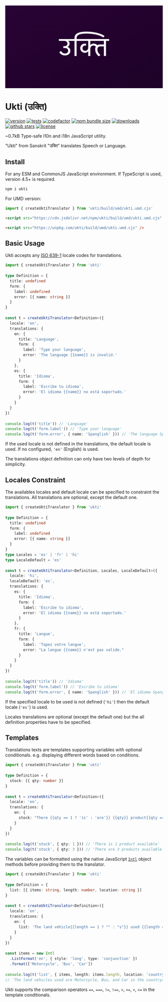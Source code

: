 ![](https://github.com/romelperez/ukti/raw/main/ukti.png)

# Ukti (उक्ति)

[![version](https://img.shields.io/npm/v/ukti)](https://npmjs.org/package/ukti)
[![tests](https://github.com/romelperez/ukti/workflows/tests/badge.svg)](https://github.com/romelperez/ukti/actions)
[![codefactor](https://www.codefactor.io/repository/github/romelperez/ukti/badge)](https://www.codefactor.io/repository/github/romelperez/ukti)
[![npm bundle size](https://img.shields.io/bundlephobia/minzip/ukti.svg)](https://bundlephobia.com/package/ukti)
[![downloads](https://img.shields.io/npm/dm/ukti.svg)](https://npmjs.org/package/ukti)
[![github stars](https://img.shields.io/github/stars/romelperez/ukti.svg?style=social&label=stars)](https://github.com/romelperez/ukti)
[![license](https://img.shields.io/github/license/romelperez/ukti.svg)](https://github.com/romelperez/ukti/blob/main/LICENSE)

~0.7kB Type-safe l10n and i18n JavaScript utility.

"Ukti" from Sanskrit "उक्ति" translates Speech or Language.

## Install

For any ESM and CommonJS JavaScript environment. If TypeScript is used, version 4.5+ is required.

```bash
npm i ukti
```

For UMD version:

```ts
import { createUktiTranslator } from 'ukti/build/umd/ukti.umd.cjs'
```

```html
<script src="https://cdn.jsdelivr.net/npm/ukti/build/umd/ukti.umd.cjs" />
```

```html
<script src="https://unpkg.com/ukti/build/umd/ukti.umd.cjs" />
```

## Basic Usage

Ukti accepts any [ISO 639-1](https://en.wikipedia.org/wiki/List_of_ISO_639-1_codes)
locale codes for translations.

```ts
import { createUktiTranslator } from 'ukti'

type Definition = {
  title: undefined
  form: {
    label: undefined
    error: [{ name: string }]
  }
}

const t = createUktiTranslator<Definition>({
  locale: 'en',
  translations: {
    en: {
      title: 'Language',
      form: {
        label: 'Type your language',
        error: 'The language {{name}} is invalid.'
      }
    },
    es: {
      title: 'Idioma',
      form: {
        label: 'Escribe tu idioma',
        error: 'El idioma {{name}} no está soportado.'
      }
    }
  }
})

console.log(t('title')) // 'Language'
console.log(t('form.label')) // 'Type your language'
console.log(t('form.error', { name: 'Spanglish' })) // 'The language Spanglish is invalid.'
```

If the used locale is not defined in the translations, the default locale is used.
If no configured, `'en'` (English) is used.

The translations object definition can only have two levels of depth for simplicity.

## Locales Constraint

The availables locales and default locale can be specified to constraint the translations.
All translations are optional, except the default one.

```ts
import { createUktiTranslator } from 'ukti'

type Definition = {
  title: undefined
  form: {
    label: undefined
    error: [{ name: string }]
  }
}
type Locales = 'es' | 'fr' | 'hi'
type LocaleDefault = 'es'

const t = createUktiTranslator<Definition, Locales, LocaleDefault>({
  locale: 'hi',
  localeDefault: 'es',
  translations: {
    es: {
      title: 'Idioma',
      form: {
        label: 'Escribe tu idioma',
        error: 'El idioma {{name}} no está soportado.'
      }
    },
    fr: {
      title: 'Langue',
      form: {
        label: 'Tapez votre langue',
        error: "La langue {{name}} n'est pas valide."
      }
    }
  }
})

console.log(t('title')) // 'Idioma'
console.log(t('form.label')) // 'Escribe tu idioma'
console.log(t('form.error', { name: 'Spanglish' })) // 'El idioma Spanglish no está soportado.'
```

If the specified locale to be used is not defined (`'hi'`) then the default
locale (`'es'`) is used.

Locales translations are optional (except the default one) but the all definition
properties have to be specified.

## Templates

Translations texts are templates supporting variables with optional conditionals.
e.g. displaying different words based on conditions.

```ts
import { createUktiTranslator } from 'ukti'

type Definition = {
  stock: [{ qty: number }]
}

const t = createUktiTranslator<Definition>({
  locale: 'en',
  translations: {
    en: {
      stock: "There {{qty == 1 ? 'is' : 'are'}} {{qty}} product{{qty == 1 ? '' : 's'}} available"
    }
  }
})

console.log(t('stock', { qty: 1 })) // 'There is 1 product available'
console.log(t('stock', { qty: 3 })) // 'There are 3 products available'
```

The variables can be formatted using the native JavaScript [`Intl`](https://developer.mozilla.org/en-US/docs/Web/JavaScript/Reference/Global_Objects/Intl)
object methods before providing them to the translator.

```ts
import { createUktiTranslator } from 'ukti'

type Definition = {
  list: [{ items: string, length: number, location: string }]
}

const t = createUktiTranslator<Definition>({
  locale: 'en',
  translations: {
    en: {
      list: 'The land vehicle{{length == 1 ? "" : "s"}} used {{length == 1 ? "is" : "are"}} {{items}} in the {{location}}.'
    }
  }
})

const items = new Intl
  .ListFormat('en', { style: 'long', type: 'conjunction' })
  .format(['Motorcycle', 'Bus', 'Car'])

console.log(t('list', { items, length: items.length, location: 'countryside' }))
// 'The land vehicles used are Motorcycle, Bus, and Car in the countryside.'
```

Ukti supports the comparison operators `==`, `===`, `!=`, `!==`, `>`, `>=`, `<`, `<=`
in the template conditionals.
